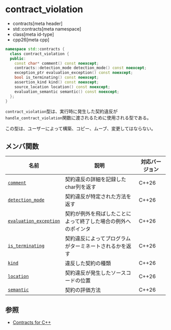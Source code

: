 # contract_violation
* contracts[meta header]
* std::contracts[meta namespace]
* class[meta id-type]
* cpp26[meta cpp]

```cpp
namespace std::contracts {
  class contract_violation {
  public:
    const char* comment() const noexcept;
    contracts::detection_mode detection_mode() const noexcept;
    exception_ptr evaluation_exception() const noexcept;
    bool is_terminating() const noexcept;
    assertion_kind kind() const noexcept;
    source_location location() const noexcept;
    evaluation_semantic semantic() const noexcept;
  };
}
```

`contract_violation`型は、実行時に発生した契約違反が`handle_contract_violation`関数に渡されるために使用される型である。

この型は、ユーザーによって構築、コピー、ムーブ、変更してはならない。

## メンバ関数
| 名前 | 説明 | 対応バージョン |
| ---- | ---- | ---- |
| [`comment`](contracts/contract_violation/comment.md) | 契約違反の詳細を記録したchar列を返す | C++26 |
| [`detection_mode`](contracts/contract_violation/detection_mode.md) | 契約違反が特定された方法を返す | C++26 |
| [`evaluation_exception`](contracts/contract_violation/evaluation_exception.md) | 契約が例外を飛ばしたことによって終了した場合の例外へのポインタ | C++26 |
| [`is_terminating`](contracts/contract_violation/is_terminating.md) | 契約違反によってプログラムがターミネートされるかを返す | C++26|
| [`kind`](contracts/contract_violation/kind.md.nolink) | 違反した契約の種類 | C++26|
| [`location`](contracts/contract_violation/location.md.nolink) | 契約違反が発生したソースコードの位置 | C++26|
| [`semantic`](contracts/contract_violation/semantic.md.nolink) | 契約の評価方法 | C++26|

## 参照
- [Contracts for C++](https://open-std.org/jtc1/sc22/wg21/docs/papers/2025/p2900r14.pdf)